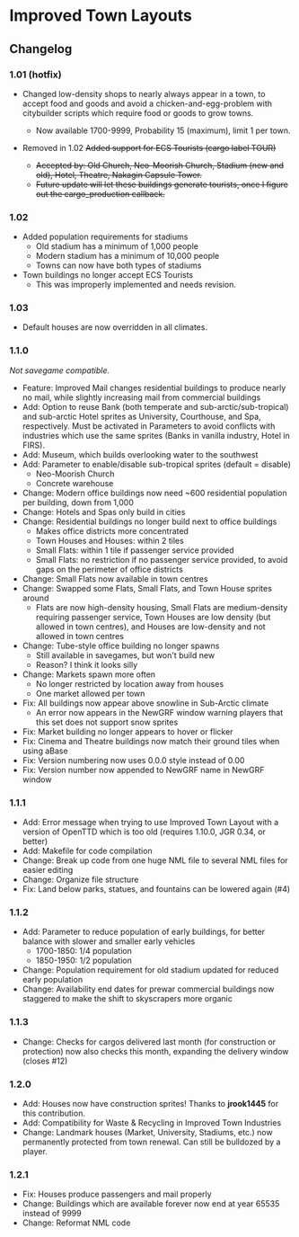 # Improved Town Layouts

## Changelog

### 1.01 (hotfix)
- Changed low-density shops to nearly always appear in a town, to accept food and goods and avoid a chicken-and-egg-problem with citybuilder scripts which require food or goods to grow towns.
  - Now available 1700-9999, Probability 15 (maximum), limit 1 per town.

- Removed in 1.02 ~~Added support for ECS Tourists (cargo label TOUR)~~
  - ~~Accepted by: Old Church, Neo-Moorish Church, Stadium (new and old), Hotel, Theatre, Nakagin Capsule Tower.~~
  - ~~Future update will let these buildings generate tourists, once I figure out the cargo_production callback.~~

### 1.02
- Added population requirements for stadiums
  - Old stadium has a minimum of 1,000 people
  - Modern stadium has a minimum of 10,000 people
  - Towns can now have both types of stadiums
- Town buildings no longer accept ECS Tourists
  - This was improperly implemented and needs revision.
 
### 1.03
- Default houses are now overridden in all climates.

### 1.1.0
*Not savegame compatible.*
- Feature: Improved Mail changes residential buildings to produce nearly no mail, while slightly increasing mail from commercial buildings
- Add: Option to reuse Bank (both temperate and sub-arctic/sub-tropical) and sub-arctic Hotel sprites as University, Courthouse, and Spa, respectively. Must be activated in Parameters to avoid conflicts with industries which use the same sprites (Banks in vanilla industry, Hotel in FIRS).
- Add: Museum, which builds overlooking water to the southwest
- Add: Parameter to enable/disable sub-tropical sprites (default = disable)
  - Neo-Moorish Church
  - Concrete warehouse
- Change: Modern office buildings now need ~600 residential population per building, down from 1,000
- Change: Hotels and Spas only build in cities
- Change: Residential buildings no longer build next to office buildings
  - Makes office districts more concentrated
  - Town Houses and Houses: within 2 tiles
  - Small Flats: within 1 tile if passenger service provided
  - Small Flats: no restriction if no passenger service provided, to avoid gaps on the perimeter of office districts
- Change: Small Flats now available in town centres
- Change: Swapped some Flats, Small Flats, and Town House sprites around
  - Flats are now high-density housing, Small Flats are medium-density requiring passenger service, Town Houses are low density (but allowed in town centres), and Houses are low-density and not allowed in town centres
- Change: Tube-style office building no longer spawns
  - Still available in savegames, but won't build new
  - Reason? I think it looks silly
- Change: Markets spawn more often
  - No longer restricted by location away from houses
  - One market allowed per town
- Fix: All buildings now appear above snowline in Sub-Arctic climate
  - An error now appears in the NewGRF window warning players that this set does not support snow sprites
- Fix: Market building no longer appears to hover or flicker
- Fix: Cinema and Theatre buildings now match their ground tiles when using aBase
- Fix: Version numbering now uses 0.0.0 style instead of 0.00
- Fix: Version number now appended to NewGRF name in NewGRF window

### 1.1.1
- Add: Error message when trying to use Improved Town Layout with a version of OpenTTD which is too old (requires 1.10.0, JGR 0.34, or better)
- Add: Makefile for code compilation
- Change: Break up code from one huge NML file to several NML files for easier editing
- Change: Organize file structure
- Fix: Land below parks, statues, and fountains can be lowered again (#4)

### 1.1.2
- Add: Parameter to reduce population of early buildings, for better balance with slower and smaller early vehicles
  - 1700-1850: 1/4 population
  - 1850-1950: 1/2 population
- Change: Population requirement for old stadium updated for reduced early population
- Change: Availability end dates for prewar commercial buildings now staggered to make the shift to skyscrapers more organic

### 1.1.3
- Change: Checks for cargos delivered last month (for construction or protection) now also checks this month, expanding the delivery window (closes #12)

### 1.2.0
- Add: Houses now have construction sprites! Thanks to **jrook1445** for this contribution.
- Add: Compatibility for Waste & Recycling in Improved Town Industries
- Change: Landmark houses (Market, University, Stadiums, etc.) now permanently protected from town renewal. Can still be bulldozed by a player.

### 1.2.1
- Fix: Houses produce passengers and mail properly
- Change: Buildings which are available forever now end at year 65535 instead of 9999
- Change: Reformat NML code